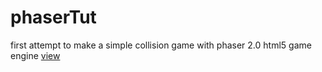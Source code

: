 phaserTut
=========

first attempt to make a simple collision game with phaser 2.0 html5 game engine
[view](http://lotti.github.io/phaserTut "View")
